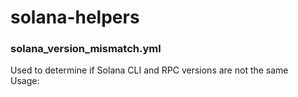 # solana-helpers

### solana_version_mismatch.yml
Used to determine if Solana CLI and RPC versions are not the same
<br>Usage:
```ansible-playbook solana_version_mismatch.yml -i \<INVENTORY\>
```
